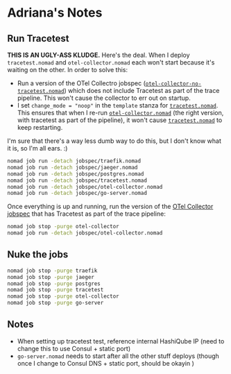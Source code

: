 # Adriana's Notes

## Run Tracetest

**THIS IS AN UGLY-ASS KLUDGE.** Here's the deal. When I deploy `tracetest.nomad` and `otel-collector.nomad` each won't start because it's waiting on the other. In order to solve this:
* Run a version of the OTel Collectro jobspec ([`otel-collector-no-tracetest.nomad`](otel-collector-no-tracetest.nomad)) which does not include Tracetest as part of the trace pipeline. This won't cause the collector to err out on startup.
* I set `change_mode = "noop"` in the `template` stanza for [`tracetest.nomad`](tracetest.nomad). This ensures that when I re-run [`otel-collector.nomad`](otel-collector.nomad) (the right version, with tracetest as part of the pipeline), it won't cause [`tracetest.nomad`](tracetest.nomad) to keep restarting.

I'm sure that there's a way less dumb way to do this, but I don't know what it is, so I'm all ears. :)

```bash
nomad job run -detach jobspec/traefik.nomad
nomad job run -detach jobspec/jaeger.nomad
nomad job run -detach jobspec/postgres.nomad
nomad job run -detach jobspec/tracetest.nomad
nomad job run -detach jobspec/otel-collector.nomad
nomad job run -detach jobspec/go-server.nomad
```

Once everything is up and running, run the version of the [OTel Collector jobspec](otel-collector.nomad) that has Tracetest as part of the trace pipeline:

```bash
nomad job stop -purge otel-collector
nomad job run -detach jobspec/otel-collector.nomad
```

## Nuke the jobs

```bash
nomad job stop -purge traefik
nomad job stop -purge jaeger
nomad job stop -purge postgres
nomad job stop -purge tracetest
nomad job stop -purge otel-collector
nomad job stop -purge go-server
```

## Notes

* When setting up tracetest test, reference internal HashiQube IP (need to change this to use Consul + static port)
* `go-server.nomad` needs to start after all the other stuff deploys (though once I change to Consul DNS + static port, should be okayin )